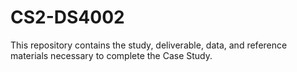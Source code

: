# CS2-DS4002
This repository contains the study, deliverable, data, and reference materials necessary to complete the Case Study.
